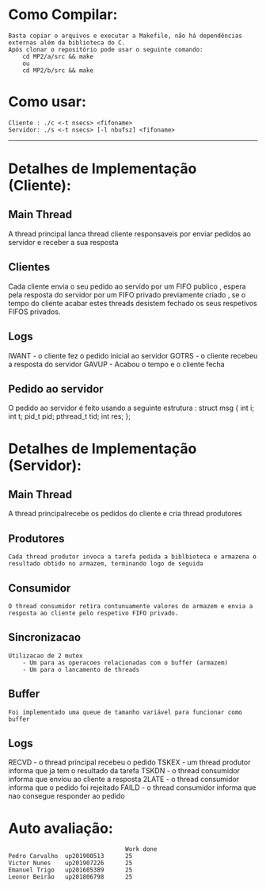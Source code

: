 # Como Compilar:
    Basta copiar o arquivos e executar a Makefile, não há dependências externas além da biblioteca do C.
    Após clonar o repositório pode usar o seguinte comando:
        cd MP2/a/src && make 
        ou
        cd MP2/b/src && make 

# Como usar:
    Cliente : ./c <-t nsecs> <fifoname>
    Servidor: ./s <-t nsecs> [-l nbufsz] <fifoname>

---

# Detalhes de Implementação (Cliente):
##  Main Thread
   A thread principal lanca thread cliente responsaveis por enviar pedidos ao servidor e receber a sua resposta
## Clientes
   Cada cliente envia o seu pedido ao servido por um FIFO publico , espera pela resposta do servidor por um FIFO privado previamente criado , se o tempo do cliente acabar estes threads desistem fechado os seus respetivos FIFOS privados.
## Logs
  IWANT - o cliente fez o pedido inicial ao servidor
  GOTRS - o cliente recebeu a resposta do servidor
  GAVUP - Acabou o tempo e o cliente fecha
## Pedido ao servidor
  O pedido ao servidor é feito usando a seguinte estrutura : struct msg { int i; int t; pid_t pid; pthread_t tid; int res; };
 

# Detalhes de Implementação (Servidor):
##  Main Thread
   A thread principalrecebe os pedidos do cliente e cria thread produtores
## Produtores
    Cada thread produtor invoca a tarefa pedida a biblbioteca e armazena o resultado obtido no armazem, terminando logo de seguida
## Consumidor
    O thread consumidor retira contunuamente valores do armazem e envia a resposta ao cliente pelo respetivo FIFO privado.
## Sincronizacao
    Utilizacao de 2 mutex 
        - Um para as operacoes relacionadas com o buffer (armazem)
        - Um para o lancamento de threads 
## Buffer
    Foi implementado uma queue de tamanho variável para funcionar como buffer
## Logs
  RECVD - o thread principal recebeu o pedido
  TSKEX - um thread produtor informa que ja tem o resultado da tarefa
  TSKDN - o thread consumidor informa que enviou ao cliente a resposta
  2LATE - o thread consumidor informa que o pedido foi rejeitado
  FAILD -  o thread consumidor informa que nao consegue responder ao pedido




# Auto avaliação:
                                     Work done
    Pedro Carvalho  up201900513      25
    Victor Nunes    up201907226      25
    Emanuel Trigo   up201605389      25
    Leonor Beirão   up201806798      25
